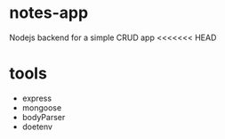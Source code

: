 # notes-app
Nodejs backend for a simple CRUD app
<<<<<<< HEAD

# tools
- express
- mongoose
- bodyParser
- doetenv
